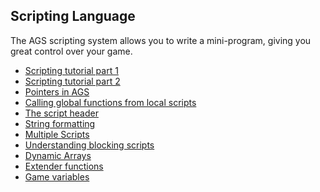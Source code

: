 Scripting Language
------------------

The AGS scripting system allows you to write a mini-program, giving you
great control over your game.

- [Scripting tutorial part 1](ScriptingTutorialPart1)
- [Scripting tutorial part 2](ScriptingTutorialPart2)
- [Pointers in AGS](Pointers)
- [Calling global functions from local scripts](CallingGlobalFunctions)
- [The script header](TheScriptHeader)
- [String formatting](StringFormats)
- [Multiple Scripts](ScriptModules)
- [Understanding blocking scripts](BlockingScripts)
- [Dynamic Arrays](DynamicArrays)
- [Extender functions](ExtenderFunctions)
- [Game variables](Gamevariables)